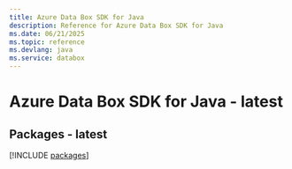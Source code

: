 ```yaml
---
title: Azure Data Box SDK for Java
description: Reference for Azure Data Box SDK for Java
ms.date: 06/21/2025
ms.topic: reference
ms.devlang: java
ms.service: databox
---
```

# Azure Data Box SDK for Java - latest
## Packages - latest
[!INCLUDE [packages](data-box-index.md)]